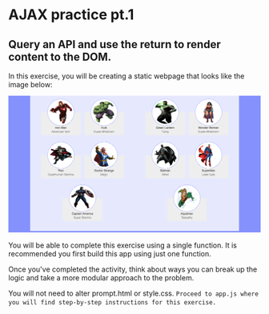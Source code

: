 # AJAX practice pt.1

## Query an API and use the return to render content to the DOM.

In this exercise, you will be creating a static webpage that looks like the image below:

<img src="final.png">

You will be able to complete this exercise using a single function. It is recommended you first build this app using just one function. 

Once you've completed the activity, think about ways you can break up the logic and take a more modular approach to the problem.

You will not need to alter prompt.html or style.css. `Proceed to app.js where you will find step-by-step instructions for this exercise.`